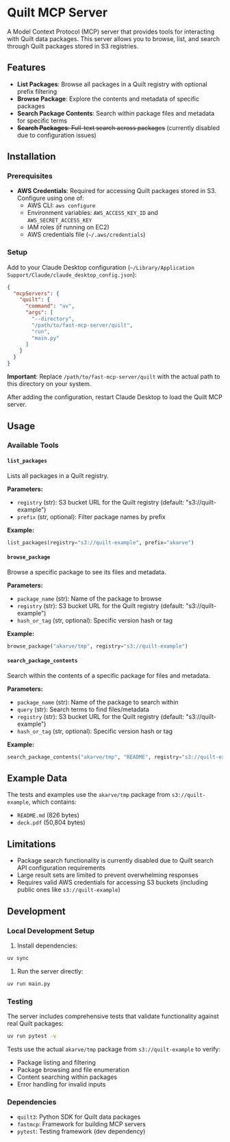 # Quilt MCP Server

A Model Context Protocol (MCP) server that provides tools for interacting with Quilt data packages. This server allows you to browse, list, and search through Quilt packages stored in S3 registries.

## Features

- **List Packages**: Browse all packages in a Quilt registry with optional prefix filtering
- **Browse Package**: Explore the contents and metadata of specific packages
- **Search Package Contents**: Search within package files and metadata for specific terms
- ~~**Search Packages**: Full-text search across packages~~ (currently disabled due to configuration issues)

## Installation

### Prerequisites

- **AWS Credentials**: Required for accessing Quilt packages stored in S3. Configure using one of:
  - AWS CLI: `aws configure`
  - Environment variables: `AWS_ACCESS_KEY_ID` and `AWS_SECRET_ACCESS_KEY`
  - IAM roles (if running on EC2)
  - AWS credentials file (`~/.aws/credentials`)

### Setup

Add to your Claude Desktop configuration (`~/Library/Application Support/Claude/claude_desktop_config.json`):

```json
{
  "mcpServers": {
    "quilt": {
      "command": "uv",
      "args": [
        "--directory",
        "/path/to/fast-mcp-server/quilt",
        "run",
        "main.py"
      ]
    }
  }
}
```

**Important**: Replace `/path/to/fast-mcp-server/quilt` with the actual path to this directory on your system.

After adding the configuration, restart Claude Desktop to load the Quilt MCP server.

## Usage

### Available Tools

#### `list_packages`

Lists all packages in a Quilt registry.

**Parameters:**

- `registry` (str): S3 bucket URL for the Quilt registry (default: "s3://quilt-example")
- `prefix` (str, optional): Filter package names by prefix

**Example:**

```python
list_packages(registry="s3://quilt-example", prefix="akarve")
```

#### `browse_package`

Browse a specific package to see its files and metadata.

**Parameters:**

- `package_name` (str): Name of the package to browse
- `registry` (str): S3 bucket URL for the Quilt registry (default: "s3://quilt-example")
- `hash_or_tag` (str, optional): Specific version hash or tag

**Example:**

```python
browse_package("akarve/tmp", registry="s3://quilt-example")
```

#### `search_package_contents`

Search within the contents of a specific package for files and metadata.

**Parameters:**

- `package_name` (str): Name of the package to search within
- `query` (str): Search terms to find files/metadata
- `registry` (str): S3 bucket URL for the Quilt registry (default: "s3://quilt-example")
- `hash_or_tag` (str, optional): Specific version hash or tag

**Example:**

```python
search_package_contents("akarve/tmp", "README", registry="s3://quilt-example")
```

## Example Data

The tests and examples use the `akarve/tmp` package from `s3://quilt-example`, which contains:

- `README.md` (826 bytes)
- `deck.pdf` (50,804 bytes)

## Limitations

- Package search functionality is currently disabled due to Quilt search API configuration requirements
- Large result sets are limited to prevent overwhelming responses
- Requires valid AWS credentials for accessing S3 buckets (including public ones like `s3://quilt-example`)

## Development

### Local Development Setup

1. Install dependencies:

```bash
uv sync
```

1. Run the server directly:

```bash
uv run main.py
```

### Testing

The server includes comprehensive tests that validate functionality against real Quilt packages:

```bash
uv run pytest -v
```

Tests use the actual `akarve/tmp` package from `s3://quilt-example` to verify:

- Package listing and filtering
- Package browsing and file enumeration
- Content searching within packages
- Error handling for invalid inputs

### Dependencies

- `quilt3`: Python SDK for Quilt data packages
- `fastmcp`: Framework for building MCP servers
- `pytest`: Testing framework (dev dependency)
